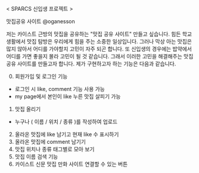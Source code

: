 < SPARCS 신입생 프로젝트 >

맛집공유 사이트
@oganesson

저는 카이스트 근방의 맛집을 공유하는 "맛집 공유 사이트" 만들고 싶습니다. 힘든 학교 생활에서 맛집 탐방은 우리에게 힘을 주는 소중한 일상입니다. 그러나 막상 아는 맛집은 많지 않아서 어디를 가야할지 고민이 자주 되곤 합니다. 또 신입생의 경우에는 밥약에서 어디를 가면 좋을지 몰라 고민이 될 것 같습니다. 그래서 이러한 고민을 해결해주는 맛집 공유 사이트를 만들고자 합니다. 제가 구현하고자 하는 기능은 다음과 같습니다.

0. 회원가입 및 로그인 기능
 - 로그인 시 like, comment 기능 사용 가능
 - my page에서 본인이 like 누른 맛집 살피기 가능
1. 맛집 올리기
 - 누구나 ( 이름 / 위치 / 종류 )를 작성하여 업로드
2. 올라온 맛집에 like 남기고 현재 like 수 표시하기
3. 올라온 맛집에 comment 남기기
4. 맛집 위치나 종류 태그별로 모아 보기
5. 맛집 이름 검색 기능
6. 카이스트 신문 맛집 만화 사이트 연결할 수 있는 버튼